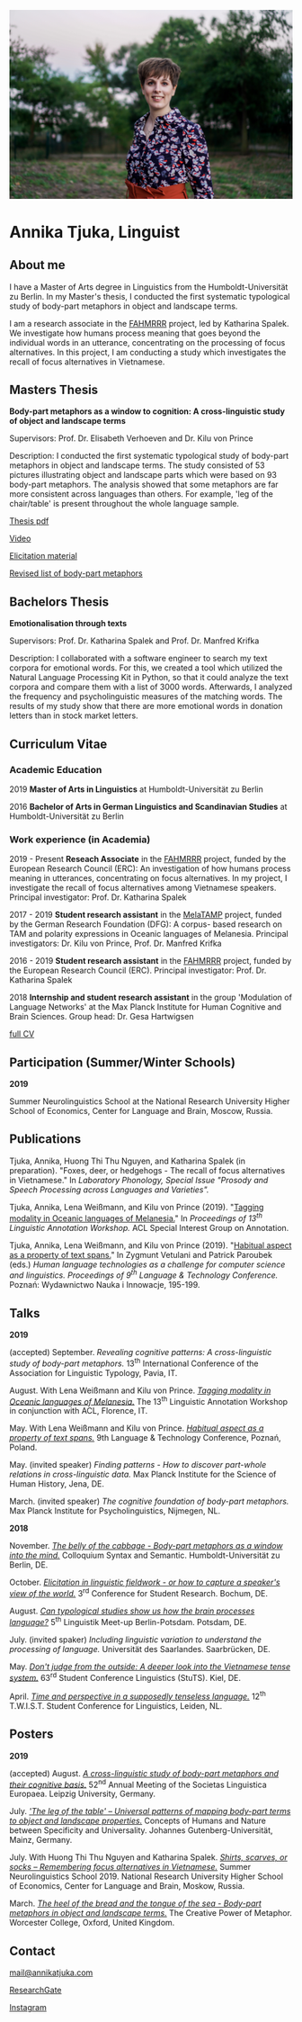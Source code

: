 ![Image](me.jpg)

# Annika Tjuka, Linguist 

## About me

I have a Master of Arts degree in Linguistics from the Humboldt-Universität zu Berlin. In my Master's thesis, I conducted the first systematic typological study of body-part metaphors in object and landscape terms. 

I am a research associate in the [FAHMRRR](https://www.projekte.hu-berlin.de/en/fahmrrr/index.html?set_language=en) project, led by Katharina Spalek. We investigate how humans process meaning that goes beyond the individual words in an utterance, concentrating on the processing of focus alternatives. In this project, I am conducting a study which investigates the recall of focus alternatives in Vietnamese.


## Masters Thesis

**Body-part metaphors as a window to cognition: A cross-linguistic study of object and landscape terms**

Supervisors: Prof. Dr. Elisabeth Verhoeven and Dr. Kilu von Prince

Description: I conducted the first systematic typological study of body-part metaphors in object and landscape terms. The study consisted of 53 pictures illustrating object and landscape parts which were based on 93 body-part metaphors. The analysis showed that some metaphors are far more consistent across languages than others. For example, 'leg of the chair/table' is present throughout the whole language sample. 

[Thesis pdf](/slides/tjuka2019_masterthesis.pdf) 

[Video](https://youtu.be/7MWorOQrRnY)

[Elicitation material](https://doi.org/10.6084/m9.figshare.7613120.v1)

[Revised list of body-part metaphors](https://doi.org/10.6084/m9.figshare.7613189.v1)


## Bachelors Thesis

**Emotionalisation through texts**

Supervisors: Prof. Dr. Katharina Spalek and Prof. Dr. Manfred Krifka

Description: I collaborated with a software engineer to search my text corpora for emotional words. For this, we created a tool which utilized the Natural Language Processing Kit in Python, so that it could analyze the text corpora and compare them with a list of 3000 words. Afterwards, I analyzed the frequency and psycholinguistic measures of the matching words. The results of my study show that there are more emotional words in donation letters than in stock market letters.


## Curriculum Vitae

### Academic Education

2019 **Master of Arts in Linguistics** at Humboldt-Universität zu Berlin

2016 **Bachelor of Arts in German Linguistics and Scandinavian Studies** at Humboldt-Universität zu Berlin

### Work experience (in Academia)

2019 - Present **Reseach Associate** in the [FAHMRRR](https://www.projekte.hu-berlin.de/en/fahmrrr/index.html?set_language=en) project, funded by the European Research Council (ERC): An investigation of how humans process meaning in utterances, concentrating on focus alternatives. In my project, I investigate the recall of focus alternatives among Vietnamese speakers.
Principal investigator: Prof. Dr. Katharina Spalek

2017 - 2019 **Student research assistant** in the [MelaTAMP](https://www.projekte.hu-berlin.de/en/melatamp/project%20description?set_language=en) project, funded by the German Research Foundation (DFG): A corpus- based research on TAM and polarity expressions in Oceanic languages of Melanesia.
Principal investigators: Dr. Kilu von Prince, Prof. Dr. Manfred Krifka

2016 - 2019 **Student research assistant** in the [FAHMRRR](https://www.projekte.hu-berlin.de/en/fahmrrr/index.html?set_language=en) project, funded by the European Research Council (ERC).
Principal investigator: Prof. Dr. Katharina Spalek

2018 **Internship and student research assistant** in the group 'Modulation of Language Networks' at the Max Planck Institute for Human Cognitive and Brain Sciences.
Group head: Dr. Gesa Hartwigsen

[full CV](CV_tjuka.pdf)


## Participation (Summer/Winter Schools)

**2019**

Summer Neurolinguistics School at the National Research University Higher School of Economics, Center for Language and Brain, Moscow, Russia.


## Publications

Tjuka, Annika, Huong Thi Thu Nguyen, and Katharina Spalek (in preparation). "Foxes, deer, or hedgehogs - The recall of focus alternatives in Vietnamese."  In _Laboratory Phonology, Special Issue "Prosody and Speech Processing across Languages and Varieties"._

Tjuka, Annika, Lena Weißmann, and Kilu von Prince (2019). "[Tagging modality in Oceanic languages of Melanesia.](/papers/tjuka2019_tagging_modality_oceanic_LAW.pdf)" In _Proceedings of 13<sup>th</sup> Linguistic Annotation Workshop._ ACL Special Interest Group on Annotation.

Tjuka, Annika, Lena Weißmann, and Kilu von Prince (2019). "[Habitual aspect as a property of text spans.](/papers/tjuka2019_LTC_habitual_aspect.pdf)"  In Zygmunt Vetulani and Patrick Paroubek (eds.) _Human language technologies as a challenge for computer science and linguistics. Proceedings of 9<sup>th</sup> Language & Technology Conference._ Poznań: Wydawnictwo Nauka i Innowacje, 195-199.


## Talks

**2019**

(accepted) September. _Revealing cognitive patterns: A cross-linguistic study of body-part metaphors._ 13<sup>th</sup> International Conference of the Association for Linguistic Typology, Pavia, IT.

August. With Lena Weißmann and Kilu von Prince. _[Tagging modality in Oceanic languages of Melanesia.](/slides/tjuka2019_tagging_modality_LAW.pdf)_ The 13<sup>th</sup> Linguistic Annotation Workshop in conjunction with ACL, Florence, IT.

May. With Lena Weißmann and Kilu von Prince. _[Habitual aspect as a property of text spans.](/slides/tjuka2019_habitual_textspans_LTCworkshop.pdf)_ 9th Language & Technology Conference, Poznań, Poland.

May. (invited speaker) _Finding patterns - How to discover part-whole relations in cross-linguistic data._ Max Planck Institute for the Science of Human History, Jena, DE.

March. (invited speaker) _The cognitive foundation of body-part metaphors._ Max Planck Institute for Psycholinguistics, Nijmegen, NL.

**2018** 

November. _[The belly of the cabbage - Body-part metaphors as a window into the mind.](/slides/tjuka2018_bodypart_metaphors_synsemcolloquium.pdf)_ Colloquium Syntax and Semantic. Humboldt-Universität zu Berlin, DE.

October. _[Elicitation in linguistic fieldwork - or how to capture a speaker's view of the world.](/slides/tjuka2018_fieldwork_elicitation_studentconf.pdf)_ 3<sup>rd</sup> Conference for Student Research. Bochum, DE.

August. _[Can typological studies show us how the brain processes language?](/slides/tjuka2018_typological_studies_linguisticmeetup.pdf)_ 5<sup>th</sup> Linguistik Meet-up Berlin-Potsdam. Potsdam, DE.

July. (invited spaker) _Including linguistic variation to understand the processing of language._ Universität des Saarlandes. Saarbrücken, DE. 

May. _[Don't judge from the outside: A deeper look into the Vietnamese tense system.](/slides/tjuka2018_vietnamese_tenselessnes_StutSconf.pdf)_ 63<sup>rd</sup>  Student Conference Linguistics (StuTS). Kiel, DE.

April. _[Time and perspective in a supposedly tenseless language.](/slides/tjuka2018_vietnamese_tenslessnes_twistconf.pdf)_ 12<sup>th</sup> T.W.I.S.T. Student Conference for Linguistics, Leiden, NL.


## Posters

**2019**

(accepted) August. _[A cross-linguistic study of body-part metaphors and their cognitive basis.](/posters/tjuka2019_bodypart_metaphors_SLE.pdf)_ 52<sup>nd</sup> Annual Meeting of the Societas Linguistica Europaea. Leipzig University, Germany.

July. _['The leg of the table' – Universal patterns of mapping body-part terms to object and landscape properties.](/posters/tjuka2019_bodypart_metaphors_conceptsofhumansandnature.pdf)_ Concepts of Humans and Nature between Specificity and Universality. Johannes Gutenberg-Universität, Mainz, Germany.

July. With  Huong Thi Thu Nguyen and Katharina Spalek. _[Shirts, scarves, or socks – Remembering focus alternatives in Vietnamese.](/posters/tjuka2019_vietnamese_focusalternatives_neurolinguisticsschool.pdf)_ Summer Neurolinguistics School 2019. National Research University Higher School of Economics, Center for Language and Brain, Moskow, Russia.

March. _[The heel of the bread and the tongue of the sea - Body-part metaphors in object and landscape terms.](/posters/tjuka2019_bodypart_metaphors_creativemetaphor.pdf)_ The Creative Power of Metaphor. Worcester College, Oxford, United Kingdom.


## Contact

<mail@annikatjuka.com>

[ResearchGate](https://www.researchgate.net/profile/Annika_Tjuka)

[Instagram](https://www.instagram.com/everyday_linguist/?hl=de)

